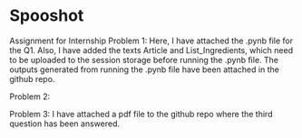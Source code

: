 # Spooshot
Assignment for Internship
Problem 1:
  Here, I have attached the .pynb file for the Q1. Also, I have added the texts Article and List_Ingredients, which need to be uploaded to the session storage before running the .pynb file. The outputs generated from running the .pynb file have been attached in the github repo.
  
 Problem 2:
 
 Problem 3:
  I have attached a pdf file to the github repo where the third question has been answered.
